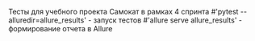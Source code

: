 Тесты для учебного проекта Самокат в рамках 4 спринта
#'pytest --alluredir=allure_results' - запуск тестов
#'allure serve allure_results' - формирование отчета в Allure
